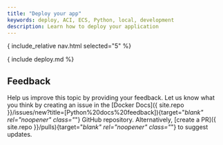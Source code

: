 ```yaml
---
title: "Deploy your app"
keywords: deploy, ACI, ECS, Python, local, development
description: Learn how to deploy your application
---
```


{ include_relative nav.html selected="5" %}

{ include deploy.md %}

## Feedback

Help us improve this topic by providing your feedback. Let us know what you think by creating an issue in the [Docker Docs]({ site.repo }}/issues/new?title=[Python%20docs%20feedback]){target="_blank" rel="noopener" class="_"} GitHub repository. Alternatively, [create a PR]({ site.repo }}/pulls){target="_blank" rel="noopener" class="_"} to suggest updates.
